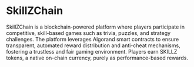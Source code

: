 # SkillZChain


SkillZChain is a blockchain-powered platform where players participate in competitive, skill-based games such as trivia, puzzles, and strategy challenges. The platform leverages Algorand smart contracts to ensure transparent, automated reward distribution and anti-cheat mechanisms, fostering a trustless and fair gaming environment. Players earn SKILLZ tokens, a native on-chain currency, purely as performance-based rewards.
